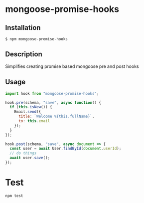 # mongoose-promise-hooks

## Installation

```
$ npm mongoose-promise-hooks
```

## Description

Simplifies creating promise based mongoose pre and post hooks

## Usage

```javascript
import hook from "mongoose-promise-hooks";

hook.pre(schema, "save", async function() {
  if (this.isNew()) {
    Email.send({
      title: `Welcome %{this.fullName}`,
      to: this.email
    });
  }
});

hook.post(schema, "save", async document => {
  const user = await User.findById(document.userId);
  // do things
  await user.save();
});
```

# Test

```
npm test
```
